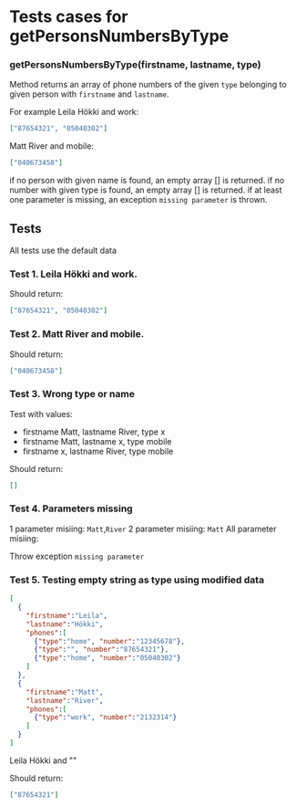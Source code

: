 # Tests cases for getPersonsNumbersByType

### **getPersonsNumbersByType(firstname, lastname, type)**

Method returns an array of phone numbers of the given `type` belonging to given person with `firstname` and `lastname`.

For example Leila Hökki and work:
```json
["87654321", "05040302"]
```

Matt River and mobile:
```json
["040673458"]
```

if no person with given name is found, an empty array [] is returned.
if no number with given type is found, an empty array [] is returned.
if at least one parameter is missing, an exception `missing parameter` is thrown.

## Tests

All tests use the default data

### Test 1. Leila Hökki and work.

Should return:
```json
["87654321", "05040302"]
```

### Test 2. Matt River and mobile.

Should return:
```json
["040673458"]
```

### Test 3. Wrong type or name

Test with values:
- firstname Matt, lastname River, type x
- firstname Matt, lastname x, type mobile
- firstname x, lastname River, type mobile


Should return:
```json
[]
```


### Test 4. Parameters missing
1 parameter misiing: `Matt`,`River`
2 parameter misiing: `Matt`
All parameter misiing: 

Throw exception `missing parameter`


### Test 5. Testing empty string as type using modified data

```json
[
  {
    "firstname":"Leila",
    "lastname":"Hökki",
    "phones":[
      {"type":"home", "number":"12345678"},
      {"type":"", "number":"87654321"},
      {"type":"home", "number":"05040302"}
    ]
  },
  {
    "firstname":"Matt",
    "lastname":"River",
    "phones":[
      {"type":"work", "number":"2132314"}
    ]
  }
]
```

Leila Hökki and ""

Should return:
```json
["87654321"]
```